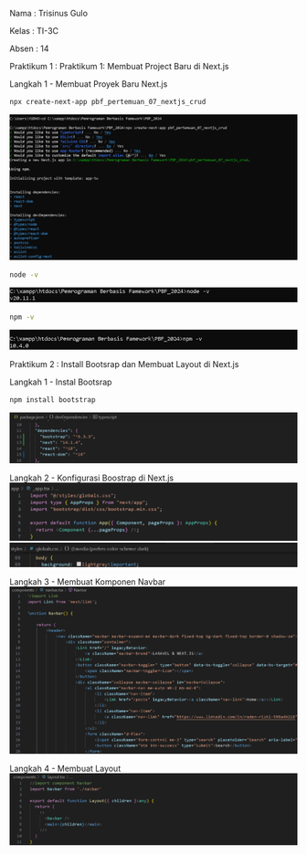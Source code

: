 Nama : Trisinus Gulo 

Kelas : TI-3C

Absen : 14

Praktikum 1 : Praktikum 1: Membuat Project Baru di Next.js

Langkah 1 - Membuat Proyek Baru Next.js
```bash
npx create-next-app pbf_pertemuan_07_nextjs_crud
```
![test](img/langkah1_Prak1.png)

```bash
node -v
```
![test](img/langkah2_Prak1.png)

```bash
npm -v
```
![test](img/langkah3_Prak1.png)

Praktikum 2 :  Install Bootsrap dan Membuat Layout di Next.js

Langkah 1 - Instal Bootsrap
```bash
npm install bootstrap
```
![test](img/langkah1_Prak2.png)

Langkah 2 - Konfigurasi Boostrap di Next.js
![test](img/langkah2_Prak2.png)
![test](img/langkah3_Prak2.png)

Langkah 3 - Membuat Komponen Navbar
![test](img/langkah4_Prak2.png)

Langkah 4 - Membuat Layout
![test](img/langkah4_Prak3.png)

<!-- Praktikum 3: Menampilkan Data di Next.js (Server Side)

Langkah 1 - Install Axios
```bash
npm install axios
``` -->








